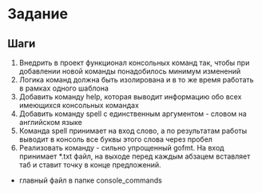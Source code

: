 # Задание

## Шаги
1) Внедрить в проект функционал консольных команд так, чтобы при добавлении новой команды понадобилось минимум изменений
2) Логика команд должна быть изолирована и в то же время работать в рамках одного шаблона
3) Добавить команду help, которая выводит информацию обо всех имеющихся консольных командах
4) Добавить команду spell с единственным аргументом - словом на английском языке
5) Команда spell принимает на вход слово, а по результатам работы выводит в консоль все буквы этого слова через пробел
6) Реализовать команду - сильно упрощенный gofmt. На вход принимает *.txt файл, на выходе перед каждым абзацем вставляет таб и ставит точку в конце предложений.

- главный файл в папке console_commands
